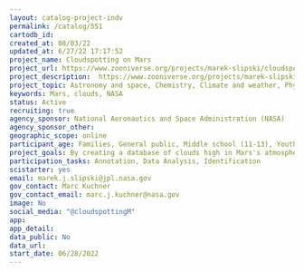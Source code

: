 ```yaml
---
layout: catalog-project-indv
permalink: /catalog/551
cartodb_id: 
created_at: 08/03/22
updated_at: 6/27/22 17:17:52
project_name: Cloudspotting on Mars
project_url: https://www.zooniverse.org/projects/marek-slipski/cloudspotting-on-mars/
project_description:  https://www.zooniverse.org/projects/marek-slipski/cloudspotting-on-mars/
project_topic: Astronomy and space, Chemistry, Climate and weather, Physics
keywords: Mars, clouds, NASA
status: Active
recruiting: true
agency_sponsor: National Aeronautics and Space Administration (NASA)
agency_sponsor_other: 
geographic_scope: online
participant_age: Families, General public, Middle school (11-13), Youth/teen (up to 17)
project_goals: By creating a database of clouds high in Mars's atmosphere we can better understand how clouds form on Mars, what they're made of, and how they affect the climate.
participation_tasks: Annotation, Data Analysis, Identification
scistarter: yes
email: marek.j.slipski@jpl.nasa.gov
gov_contact: Marc Kuchner
gov_contact_email: marc.j.kuchner@nasa.gov
image: No
social_media: "@cloudspottingM"
app: 
app_detail: 
data_public: No
data_url: 
start_date: 06/28/2022
---
```



